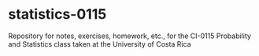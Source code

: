 # statistics-0115
Repository for notes, exercises, homework, etc., for the CI-0115 Probability and Statistics class taken at the University of Costa Rica
